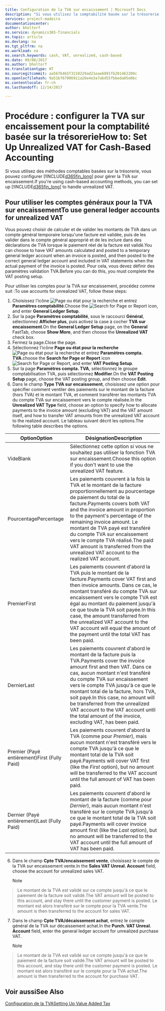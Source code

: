```yaml
---
title: Configuration de la TVA sur encaissement | Microsoft Docs
description: "Si vous utilisez la comptabilité basée sur la trésorerie, vous pouvez spécifier comment gérer la TVA sur encaissement pour les ventes et les achats."
services: project-madeira
documentationcenter: 
author: bholtorf
ms.service: dynamics365-financials
ms.topic: article
ms.devlang: na
ms.tgt_pltfrm: na
ms.workload: na
ms.search.keywords: cash, VAT, unrealized, cash-based
ms.date: 09/08/2017
ms.author: bholtorf
ms.translationtype: HT
ms.sourcegitcommit: aa56764b5f3210229ad21eae6891fb201462209c
ms.openlocfilehash: 9a51b767006911a26e4e3a7abd55fbbeda05e0bc
ms.contentlocale: fr-ch
ms.lasthandoff: 12/14/2017

---
```


# <a name="how-to-set-up-unrealized-vat-for-cash-based-accounting"></a><span data-ttu-id="a6159-103">Procédure : configurer la TVA sur encaissement pour la comptabilité basée sur la trésorerie</span><span class="sxs-lookup"><span data-stu-id="a6159-103">How to: Set Up Unrealized VAT for Cash-Based Accounting</span></span>
<span data-ttu-id="a6159-104">Si vous utilisez des méthodes comptables basées sur la trésorerie, vous pouvez configurer [!INCLUDE[d365fin_long](includes/d365fin_long_md.md)] pour gérer la TVA sur encaissement.</span><span class="sxs-lookup"><span data-stu-id="a6159-104">If you're using cash-based accounting methods, you can set up [!INCLUDE[d365fin_long](includes/d365fin_long_md.md)] to handle unrealized VAT.</span></span>

## <a name="to-use-general-ledger-accounts-for-unrealized-vat"></a><span data-ttu-id="a6159-105">Pour utiliser les comptes généraux pour la TVA sur encaissement</span><span class="sxs-lookup"><span data-stu-id="a6159-105">To use general ledger accounts for unrealized VAT</span></span>
<span data-ttu-id="a6159-106">Vous pouvez choisir de calculer et de valider les montants de TVA dans un compte général temporaire lorsqu'une facture est validée, puis de les valider dans le compte général approprié et de les inclure dans des déclarations de TVA lorsque le paiement réel de la facture est validé.</span><span class="sxs-lookup"><span data-stu-id="a6159-106">You can choose to have VAT amounts calculated and posted to a temporary general ledger account when an invoice is posted, and then posted to the correct general ledger account and included in VAT statements when the actual payment of the invoice is posted.</span></span> <span data-ttu-id="a6159-107">Pour cela, vous devez définir des paramètres validation TVA.</span><span class="sxs-lookup"><span data-stu-id="a6159-107">Before you can do this, you must complete the VAT posting setup.</span></span>

<span data-ttu-id="a6159-108">Pour utiliser les comptes pour la TVA sur encaissement, procédez comme suit :</span><span class="sxs-lookup"><span data-stu-id="a6159-108">To use accounts for unrealized VAT, follow these steps:</span></span>
1. <span data-ttu-id="a6159-109">Choisissez l'icône ![Page ou état pour la recherche](media/ui-search/search_small.png "icône Page ou état pour la recherche") et entrez **Paramètres comptabilité**.</span><span class="sxs-lookup"><span data-stu-id="a6159-109">Choose the ![Search for Page or Report](media/ui-search/search_small.png "Search for Page or Report icon") icon, and enter **General Ledger Setup**.</span></span> 
2. <span data-ttu-id="a6159-110">Sur la page **Paramètres comptabilité**, sous le raccourci **Général**, sélectionnez **Afficher plus**, puis activez la case à cocher **TVA sur encaissement**.</span><span class="sxs-lookup"><span data-stu-id="a6159-110">On the **General Ledger Setup** page, on the **General** FastTab, choose **Show More**, and then choose the **Unrealized VAT** check box.</span></span>
3. <span data-ttu-id="a6159-111">Fermez la page.</span><span class="sxs-lookup"><span data-stu-id="a6159-111">Close the page.</span></span>
4. <span data-ttu-id="a6159-112">Sélectionnez l'icône **Page ou état pour la recherche** ![Page ou état pour la recherche](media/ui-search/search_small.png "Icône Page ou état pour la recherche") et entrez **Paramètres compta. TVA**.</span><span class="sxs-lookup"><span data-stu-id="a6159-112">choose the **Search for Page or Report** icon ![Search for Page or Report](media/ui-search/search_small.png "Search for Page or Report icon"), and enter **VAT Posting Setup**.</span></span> 
5. <span data-ttu-id="a6159-113">Sur la page **Paramètres compta. TVA**, sélectionnez le groupe comptabilisation TVA, puis sélectionnez **Modifier**.</span><span class="sxs-lookup"><span data-stu-id="a6159-113">On the **VAT Posting Setup** page, choose the VAT posting group, and then choose **Edit**.</span></span> 
6. <span data-ttu-id="a6159-114">Dans le champ **Type TVA sur encaissement**, choisissez une option pour spécifier comment ventiler des paiements sur le montant de la facture (hors TVA) et le montant TVA, et comment transférer les montants TVA du compte TVA sur encaissement vers le compte réalisée.</span><span class="sxs-lookup"><span data-stu-id="a6159-114">In the **Unrealized VAT Type** field, choose an option to specify how to allocate payments to the invoice amount (excluding VAT) and the VAT amount itself, and how to transfer VAT amounts from the unrealized VAT account to the realized account.</span></span> <span data-ttu-id="a6159-115">Le tableau suivant décrit les options.</span><span class="sxs-lookup"><span data-stu-id="a6159-115">The following table describes the options.</span></span>

| <span data-ttu-id="a6159-116">Option</span><span class="sxs-lookup"><span data-stu-id="a6159-116">Option</span></span> | <span data-ttu-id="a6159-117">Désignation</span><span class="sxs-lookup"><span data-stu-id="a6159-117">Description</span></span> |
| --- | --- |
| <span data-ttu-id="a6159-118">Vide</span><span class="sxs-lookup"><span data-stu-id="a6159-118">Blank</span></span> | <span data-ttu-id="a6159-119">Sélectionnez cette option si vous ne souhaitez pas utiliser la fonction TVA sur encaissement.</span><span class="sxs-lookup"><span data-stu-id="a6159-119">Choose this option if you don't want to use the unrealized VAT feature.</span></span> |
| <span data-ttu-id="a6159-120">Pourcentage</span><span class="sxs-lookup"><span data-stu-id="a6159-120">Percentage</span></span> | <span data-ttu-id="a6159-121">Les paiements couvrent à la fois la TVA et le montant de la facture proportionnellement au pourcentage de paiement du total de la facture.</span><span class="sxs-lookup"><span data-stu-id="a6159-121">Payments covers both VAT and the invoice amount in proportion to the payment's percentage of the remaining invoice amount.</span></span> <span data-ttu-id="a6159-122">Le montant de TVA payé est transféré du compte TVA sur encaissement vers le compte TVA réalisé.</span><span class="sxs-lookup"><span data-stu-id="a6159-122">The paid VAT amount is transferred from the unrealized VAT account to the realized VAT account.</span></span> |
| <span data-ttu-id="a6159-123">Premier</span><span class="sxs-lookup"><span data-stu-id="a6159-123">First</span></span> | <span data-ttu-id="a6159-124">Les paiements couvrent d'abord la TVA puis le montant de la facture.</span><span class="sxs-lookup"><span data-stu-id="a6159-124">Payments cover VAT first and then invoice amounts.</span></span> <span data-ttu-id="a6159-125">Dans ce cas, le montant transféré du compte TVA sur encaissement vers le compte TVA est égal au montant du paiement jusqu'à ce que toute la TVA soit payée.</span><span class="sxs-lookup"><span data-stu-id="a6159-125">In this case, the amount transferred from the unrealized VAT account to the VAT account will equal the amount of the payment until the total VAT has been paid.</span></span> |
| <span data-ttu-id="a6159-126">Dernier</span><span class="sxs-lookup"><span data-stu-id="a6159-126">Last</span></span> | <span data-ttu-id="a6159-127">Les paiements couvrent d'abord le montant de la facture puis la TVA.</span><span class="sxs-lookup"><span data-stu-id="a6159-127">Payments cover the invoice amount first and then VAT.</span></span> <span data-ttu-id="a6159-128">Dans ce cas, aucun montant n'est transféré du compte TVA sur encaissement vers le compte TVA jusqu'à ce que le montant total de la facture, hors TVA, soit payé.</span><span class="sxs-lookup"><span data-stu-id="a6159-128">In this case, no amount will be transferred from the unrealized VAT account to the VAT account until the total amount of the invoice, excluding VAT, has been paid.</span></span> |
| <span data-ttu-id="a6159-129">Premier (Payé entièrement)</span><span class="sxs-lookup"><span data-stu-id="a6159-129">First (Fully Paid)</span></span> | <span data-ttu-id="a6159-130">Les paiements couvrent d'abord la TVA (comme pour _Premier_), mais aucun montant n'est transféré vers le compte TVA jusqu'à ce que le montant total de la TVA soit payé.</span><span class="sxs-lookup"><span data-stu-id="a6159-130">Payments will cover VAT first (like the _First_ option), but no amount will be transferred to the VAT account until the full amount of VAT has been paid.</span></span> |
| <span data-ttu-id="a6159-131">Dernier (Payé entièrement)</span><span class="sxs-lookup"><span data-stu-id="a6159-131">Last (Fully Paid)</span></span> | <span data-ttu-id="a6159-132">Les paiements couvrent d'abord le montant de la facture (comme pour _Dernier_), mais aucun montant n'est transféré sur le compte TVA jusqu'à ce que le montant total de la TVA soit payé.</span><span class="sxs-lookup"><span data-stu-id="a6159-132">Payments will cover invoice amount first (like the _Last_ option), but no amount will be transferred to the VAT account until the full amount of VAT has been paid.</span></span> |

6. <span data-ttu-id="a6159-133">Dans le champ **Cpte TVA/encaissement vente**, choisissez le compte de la TVA sur encaissement vente.</span><span class="sxs-lookup"><span data-stu-id="a6159-133">In the **Sales VAT Unreal. Account** field, choose the account for unrealized sales VAT.</span></span>

    > [!NOTE]  
>   <span data-ttu-id="a6159-134">Le montant de la TVA est validé sur ce compte jusqu'à ce que le paiement de la facture soit validé.</span><span class="sxs-lookup"><span data-stu-id="a6159-134">The VAT amount will be posted to this account, and stay there until the customer payment is posted.</span></span> <span data-ttu-id="a6159-135">Le montant est alors transféré sur le compte pour la TVA vente.</span><span class="sxs-lookup"><span data-stu-id="a6159-135">The amount is then transferred to the account for sales VAT.</span></span>
7. <span data-ttu-id="a6159-136">Dans le champ **Cpte TVA/décaissement achat**, entrez le compte général de la TVA sur décaissement achat.</span><span class="sxs-lookup"><span data-stu-id="a6159-136">In the **Purch. VAT Unreal. Account** field, enter the general ledger account for unrealized purchase VAT.</span></span>

    > [!NOTE]  
>   <span data-ttu-id="a6159-137">Le montant de la TVA est validé sur ce compte jusqu'à ce que le paiement de la facture soit validé.</span><span class="sxs-lookup"><span data-stu-id="a6159-137">The VAT amount will be posted to this account, and stay there until the customer payment is posted.</span></span> <span data-ttu-id="a6159-138">Le montant est alors transféré sur le compte pour la TVA achat.</span><span class="sxs-lookup"><span data-stu-id="a6159-138">The amount is then transferred to the account for purchase VAT.</span></span>

## <a name="see-also"></a><span data-ttu-id="a6159-139">Voir aussi</span><span class="sxs-lookup"><span data-stu-id="a6159-139">See Also</span></span>
[<span data-ttu-id="a6159-140">Configuration de la TVA</span><span class="sxs-lookup"><span data-stu-id="a6159-140">Setting Up Value Added Tax</span></span>](finance-setup-vat.md)
